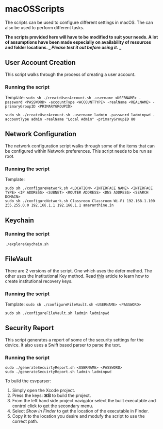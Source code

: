 # macOSScripts
The scripts can be used to configure different settings in macOS. The can also be used to perform different tasks.

**The scripts provided here will have to be modified to suit your needs. A lot of assumptions have been made especially on availability of resources and folder locations. _ _Please test it out before using it._ _**

## User Account Creation
This script walks through the process of creating a user account.

### Running the script
Template: `sudo sh ./createUserAccount.sh -username <USERNAME> -password <PASSWORD> -accountType <ACCOUNTTYPE> -realName <REALNAME> -primaryGroupID <PRIMARYGROUPID>`
```SHELL
sudo sh ./createUserAccount.sh -username ladmin -password ladminpwd -accountType admin -realName "Local Admin" -primaryGroupID 80
```

## Network Configuration
The network configuration script walks through some of the items that can be configured within Network preferences. This script needs to be run as root.

### Running the script
Template: 
```Shell
sudo sh ./configureNetwork.sh <LOCATION> <INTERFACE NAME> <INTERFACE TYPE> <IP ADDRESS> <SUBNET> <ROUTER ADDRESS> <DNS ADDRESS> <SEARCH DOMAIN>
sudo sh ./configureNetwork.sh Classroom Classroom Wi-Fi 192.168.1.100 255.255.0.0 192.168.1.1 192.168.1.1 amaranthine.in
```

## Keychain

### Running the script
```Shell
./exploreKeychain.sh
```

## FileVault
There are 2 versions of the script. One which uses the defer method. The other uses the Institutional Key method. Read [this](https://support.apple.com/en-in/HT202385) article to learn how to create institutional recovery keys.

### Running the script
Template: `sudo sh ./configureFileVault.sh <USERNAME> <PASSWORD>`
```Shell
sudo sh ./configureFileVault.sh ladmin ladminpwd
```

## Security Report
This script generates a report of some of the security settings for the device. It also uses a Swift based parser to parse the text. 

### Running the script
```Shel
sudo ./generateSecuirtyReport.sh <USERNAME> <PASSWORD>
sudo ./generateSecuirtyReport.sh ladmin ladminpwd
```

To build the csvparser:
1. Simply open the Xcode project. 
2. Press the keys: **⌘B** to build the project.
3. From the left hand side project navigator select the built executable and control click to get the secondary menu.
4. Select _*Show in Finder*_ to get the location of the executable in Finder.
5. Copy it to the location you desire and modufy the script to use the correct path.
